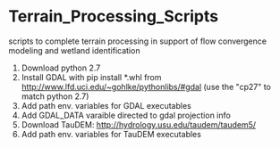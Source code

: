 # Terrain_Processing_Scripts
scripts to complete terrain processing in support of flow convergence modeling and wetland identification

1. Download python 2.7
2. Install GDAL with pip install *.whl from http://www.lfd.uci.edu/~gohlke/pythonlibs/#gdal (use the "cp27" to match python 2.7)
3. Add path env. variables for GDAL executables
4. Add GDAL_DATA varaible directed to gdal projection info
5. Download TauDEM: http://hydrology.usu.edu/taudem/taudem5/
6. Add path env. variables for TauDEM executables

